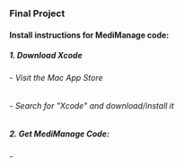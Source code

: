 ### Final Project

#### Install instructions for MediManage code:
##### 1. Download Xcode
###### - Visit the Mac App Store
###### - Search for "Xcode" and download/install it

##### 2. Get MediManage Code:
###### - 
